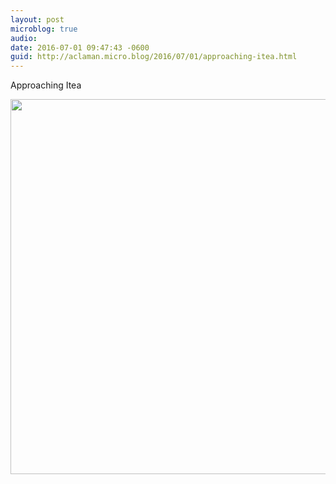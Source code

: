```yaml
---
layout: post
microblog: true
audio: 
date: 2016-07-01 09:47:43 -0600
guid: http://aclaman.micro.blog/2016/07/01/approaching-itea.html
---
```

Approaching Itea

<img src="http://micro.alexclaman.com/uploads/2018/5235cce612.jpg" width="600" height="600" />
